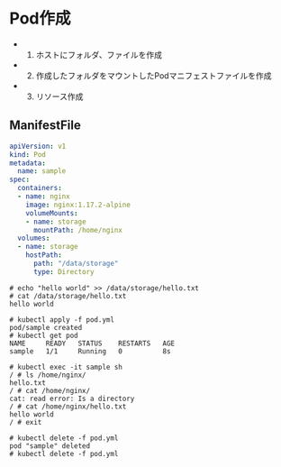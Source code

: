 # Pod作成

- 1. ホストにフォルダ、ファイルを作成
- 2. 作成したフォルダをマウントしたPodマニフェストファイルを作成
- 3. リソース作成

## ManifestFile

```yaml
apiVersion: v1
kind: Pod
metadata:
  name: sample
spec:
  containers:
  - name: nginx
    image: nginx:1.17.2-alpine
    volumeMounts:
    - name: storage
      mountPath: /home/nginx
  volumes:
  - name: storage
    hostPath:
      path: "/data/storage"
      type: Directory
```

```
# echo "hello world" >> /data/storage/hello.txt
# cat /data/storage/hello.txt
hello world
```

```
# kubectl apply -f pod.yml
pod/sample created
# kubectl get pod
NAME     READY   STATUS    RESTARTS   AGE
sample   1/1     Running   0          8s
```

```
# kubectl exec -it sample sh
/ # ls /home/nginx/
hello.txt
/ # cat /home/nginx/
cat: read error: Is a directory
/ # cat /home/nginx/hello.txt
hello world
/ # exit
```

```
# kubectl delete -f pod.yml
pod "sample" deleted
# kubectl delete -f pod.yml
```
